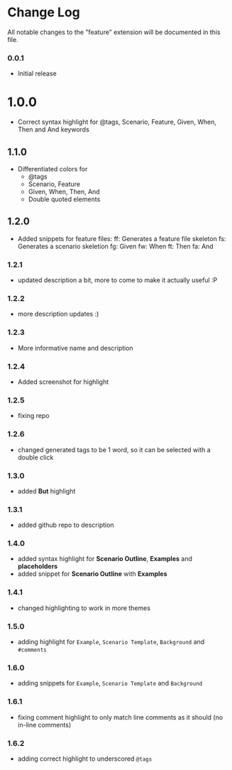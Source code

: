 # Change Log
All notable changes to the "feature" extension will be documented in this file.

### 0.0.1
- Initial release

# 1.0.0
- Correct syntax highlight for @tags, Scenario, Feature, Given, When, Then and And keywords

## 1.1.0
- Differentiated colors for
    - @tags
    - Scenario, Feature
    - Given, When, Then, And
    - Double quoted elements

## 1.2.0
- Added snippets for feature files:
    ff: Generates a feature file skeleton
    fs: Generates a scenario skeletion
    fg: Given
    fw: When
    ft: Then
    fa: And

### 1.2.1
- updated description a bit, more to come to make it actually useful :P

### 1.2.2
- more description updates :)

### 1.2.3
- More informative name and description

### 1.2.4
- Added screenshot for highlight

### 1.2.5
- fixing repo

### 1.2.6
- changed generated tags to be 1 word, so it can be selected with a double click

### 1.3.0
- added **But** highlight

### 1.3.1
- added github repo to description

### 1.4.0
- added syntax highlight for **Scenario Outline**, **Examples** and **placeholders**
- added snippet for **Scenario Outline** with **Examples**

### 1.4.1
- changed highlighting to work in more themes

### 1.5.0
- adding highlight for `Example`, `Scenario Template`, `Background` and `#comments`

### 1.6.0
- adding snippets for `Example`, `Scenario Template` and `Background`

### 1.6.1
- fixing comment highlight to only match line comments as it should (no in-line comments)

### 1.6.2
- adding correct highlight to underscored `@tags`